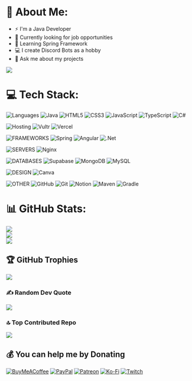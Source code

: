 # 💫 About Me:
- ⚡ I'm a Java Developer
- 🔭 Currently looking for job opportunities
- 🌱 Learning Spring Framework
- 💻 I create Discord Bots as a hobby
- 💬 Ask me about my projects

![](https://visitcount.itsvg.in/api?id=MicheleIlPro&icon=0&color=0)

# 💻 Tech Stack:
![Languages](https://img.shields.io/badge/Languages-0B2136?style=flat)
![Java](https://img.shields.io/badge/java-%23ED8B00.svg?style=flat&logo=openjdk&logoColor=white)
![HTML5](https://img.shields.io/badge/html5-%23E34F26.svg?style=flat&logo=html5&logoColor=white) 
![CSS3](https://img.shields.io/badge/css3-%231572B6.svg?style=flat&logo=css3&logoColor=white) 
![JavaScript](https://img.shields.io/badge/javascript-%23323330.svg?style=flat&logo=javascript&logoColor=%23F7DF1E) 
![TypeScript](https://img.shields.io/badge/typescript-%23007ACC.svg?style=flat&logo=typescript&logoColor=white) 
![C#](https://img.shields.io/badge/c%23-%23239120.svg?style=flat&logo=csharp&logoColor=white)

![Hosting](https://img.shields.io/badge/Hosting-0B2136?style=flat)
![Vultr](https://img.shields.io/badge/Vultr-007BFC.svg?style=flat&logo=vultr) 
![Vercel](https://img.shields.io/badge/vercel-%23000000.svg?style=flat&logo=vercel&logoColor=white)

![FRAMEWORKS](https://img.shields.io/badge/Frameworks-0B2136?style=flat)
![Spring](https://img.shields.io/badge/spring-%236DB33F.svg?style=flat&logo=spring&logoColor=white) 
![Angular](https://img.shields.io/badge/angular-%23DD0031.svg?style=flat&logo=angular&logoColor=white)
![.Net](https://img.shields.io/badge/.NET-5C2D91?style=flat&logo=.net&logoColor=white)

![SERVERS](https://img.shields.io/badge/Servers-0B2136?style=flat)
![Nginx](https://img.shields.io/badge/nginx-%23009639.svg?style=flat&logo=nginx&logoColor=white) 

![DATABASES](https://img.shields.io/badge/Databases-0B2136?style=flat)
![Supabase](https://img.shields.io/badge/Supabase-3ECF8E?style=flat&logo=supabase&logoColor=white) 
![MongoDB](https://img.shields.io/badge/MongoDB-%234ea94b.svg?style=flat&logo=mongodb&logoColor=white) 
![MySQL](https://img.shields.io/badge/mysql-4479A1.svg?style=flat&logo=mysql&logoColor=white)

![DESIGN](https://img.shields.io/badge/Design-0B2136?style=flat)
![Canva](https://img.shields.io/badge/Canva-%2300C4CC.svg?style=flat&logo=Canva&logoColor=white)

![OTHER](https://img.shields.io/badge/Other-0B2136?style=flat)
![GitHub](https://img.shields.io/badge/github-%23121011.svg?style=flat&logo=github&logoColor=white)
![Git](https://img.shields.io/badge/git-%23F05033.svg?style=flat&logo=git&logoColor=white) 
![Notion](https://img.shields.io/badge/Notion-%23000000.svg?style=flat&logo=notion&logoColor=white)
![Maven](https://img.shields.io/badge/Maven-C71A36?style=flat&logo=Apache%20Maven&logoColor=white)
![Gradle](https://img.shields.io/badge/Gradle-02303A.svg?style=flat&logo=Gradle&logoColor=white)
# 📊 GitHub Stats:
![](https://github-readme-stats.vercel.app/api?username=MicheleIlPro&theme=dark&hide_border=false&include_all_commits=true&count_private=true)<br/>
![](https://github-readme-streak-stats.herokuapp.com/?user=MicheleIlPro&theme=dark&hide_border=false)<br/>
![](https://github-readme-stats.vercel.app/api/top-langs/?username=MicheleIlPro&theme=dark&hide_border=false&include_all_commits=true&count_private=true&layout=compact)

## 🏆 GitHub Trophies
![](https://github-profile-trophy.vercel.app/?username=MicheleIlPro&theme=radical&no-frame=true&no-bg=false&margin-w=4)

### ✍️ Random Dev Quote
![](https://quotes-github-readme.vercel.app/api?type=horizontal&theme=radical)

### 🔝 Top Contributed Repo
![](https://github-contributor-stats.vercel.app/api?username=MicheleIlPro&limit=5&theme=dark&combine_all_yearly_contributions=true)

  ## 💰 You can help me by Donating
  [![BuyMeACoffee](https://img.shields.io/badge/Buy%20Me%20a%20Coffee-ffdd00?style=for-the-badge&logo=buy-me-a-coffee&logoColor=black)](https://buymeacoffee.com/mikedmc) [![PayPal](https://img.shields.io/badge/PayPal-00457C?style=for-the-badge&logo=paypal&logoColor=white)](https://paypal.me/micheledmc) [![Patreon](https://img.shields.io/badge/Patreon-F96854?style=for-the-badge&logo=patreon&logoColor=white)](https://patreon.com/MikeDmC) [![Ko-Fi](https://img.shields.io/badge/Ko--fi-F16061?style=for-the-badge&logo=ko-fi&logoColor=white)](https://ko-fi.com/mikedmc) [![Twitch](https://img.shields.io/badge/Twitch-%239146FF.svg?logo=Twitch&logoColor=white)](https://twitch.tv/MikeDmC) 
